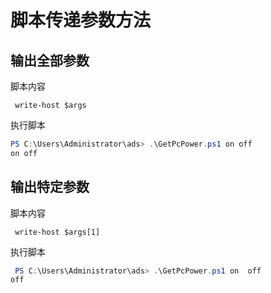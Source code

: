 # 脚本传递参数方法

## 输出全部参数

脚本内容

```
 write-host $args 
```



执行脚本

```powershell
PS C:\Users\Administrator\ads> .\GetPcPower.ps1 on off
on off
```



## 输出特定参数

脚本内容

```
 write-host $args[1] 
```

执行脚本

```powershell
 PS C:\Users\Administrator\ads> .\GetPcPower.ps1 on  off 
off 
```



